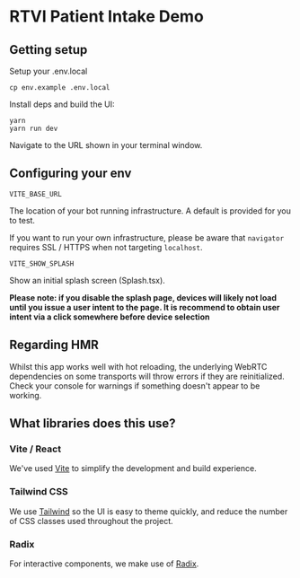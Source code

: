 # RTVI Patient Intake Demo

## Getting setup

Setup your .env.local

```
cp env.example .env.local
```

Install deps and build the UI:

```
yarn 
yarn run dev
```

Navigate to the URL shown in your terminal window.



## Configuring your env

`VITE_BASE_URL`

The location of your bot running infrastructure. A default is provided for you to test. 

If you want to run your own infrastructure, please be aware that `navigator` requires SSL / HTTPS when not targeting `localhost`.

`VITE_SHOW_SPLASH`

Show an initial splash screen (Splash.tsx).

**Please note: if you disable the splash page, devices will likely not load until you issue a user intent to the page. It is recommend to obtain user intent via a click somewhere before device selection**


## Regarding HMR

Whilst this app works well with hot reloading, the underlying WebRTC dependencies on some transports will throw errors if they are reinitialized. Check your console for warnings if something doesn't appear to be working.

## What libraries does this use?

### Vite / React

We've used [Vite](https://vitejs.dev/) to simplify the development and build experience.

### Tailwind CSS

We use [Tailwind](https://tailwindcss.com/) so the UI is easy to theme quickly, and reduce the number of CSS classes used throughout the project.

### Radix

For interactive components, we make use of [Radix](https://www.radix-ui.com/).

